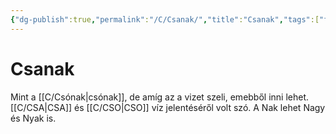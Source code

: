 ```yaml
---
{"dg-publish":true,"permalink":"/C/Csanak/","title":"Csanak","tags":["formatted🟢"],"created":"2023-10-19T03:05","updated":"2023-10-19T03:05"}
---
```



# Csanak

Mint a [[C/Csónak\|csónak]], de amíg az a vizet szeli, emebből inni lehet. [[C/CSA\|CSA]] és [[C/CSO\|CSO]] víz jelentéséről volt szó. A Nak lehet Nagy és Nyak is.  